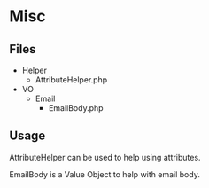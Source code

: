 # Misc

## Files
- Helper
  - AttributeHelper.php
- VO
  - Email
    - EmailBody.php

## Usage

AttributeHelper can be used to help using attributes.

EmailBody is a Value Object to help with email body.
